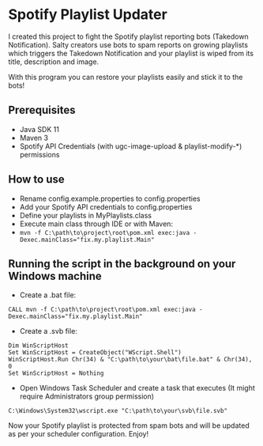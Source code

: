 # Spotify Playlist Updater

I created this project to fight the Spotify playlist reporting bots (Takedown Notification).
Salty creators use bots to spam reports on growing playlists which triggers the Takedown Notification and your playlist is wiped from its title, description and image.

With this program you can restore your playlists easily and stick it to the bots!

## Prerequisites
- Java SDK 11
- Maven 3
- Spotify API Credentials (with ugc-image-upload & playlist-modify-*) permissions

## How to use
- Rename config.example.properties to config.properties
- Add your Spotify API credentials to config.properties
- Define your playlists in MyPlaylists.class 
- Execute main class through IDE or with Maven: 
- ```mvn -f C:\path\to\project\root\pom.xml exec:java -Dexec.mainClass="fix.my.playlist.Main"```

## Running the script in the background on your Windows machine
- Create a .bat file: 
```
CALL mvn -f C:\path\to\project\root\pom.xml exec:java -Dexec.mainClass="fix.my.playlist.Main"
```
- Create a .svb file: 
```
Dim WinScriptHost
Set WinScriptHost = CreateObject("WScript.Shell")
WinScriptHost.Run Chr(34) & "C:\path\to\your\bat\file.bat" & Chr(34), 0
Set WinScriptHost = Nothing
```
- Open Windows Task Scheduler and create a task that executes (It might require Administrators group permission)
```
C:\Windows\System32\wscript.exe "C:\path\to\your\svb\file.svb"
```

Now your Spotify playlist is protected from spam bots and will be updated as per your scheduler configuration. Enjoy!
